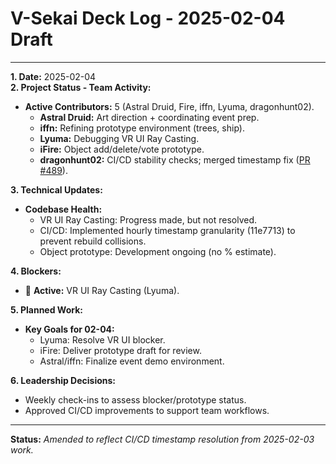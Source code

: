 # V-Sekai Deck Log - 2025-02-04 Draft

---

**1. Date:** 2025-02-04  
**2. Project Status - Team Activity:**

- **Active Contributors:** 5 (Astral Druid, Fire, iffn, Lyuma, dragonhunt02).
  - **Astral Druid:** Art direction + coordinating event prep.
  - **iffn:** Refining prototype environment (trees, ship).
  - **Lyuma:** Debugging VR UI Ray Casting.
  - **iFire:** Object add/delete/vote prototype.
  - **dragonhunt02:** CI/CD stability checks; merged timestamp fix ([PR #489](https://github.com/V-Sekai/v-sekai-game/pull/489)).

**3. Technical Updates:**

- **Codebase Health:**
  - VR UI Ray Casting: Progress made, but not resolved.
  - CI/CD: Implemented hourly timestamp granularity (11e7713) to prevent rebuild collisions.
  - Object prototype: Development ongoing (no % estimate).

**4. Blockers:**

- 🛑 **Active:** VR UI Ray Casting (Lyuma).

**5. Planned Work:**

- **Key Goals for 02-04:**
  - Lyuma: Resolve VR UI blocker.
  - iFire: Deliver prototype draft for review.
  - Astral/iffn: Finalize event demo environment.

**6. Leadership Decisions:**

- Weekly check-ins to assess blocker/prototype status.
- Approved CI/CD improvements to support team workflows.

---

**Status:**
_Amended to reflect CI/CD timestamp resolution from 2025-02-03 work._
